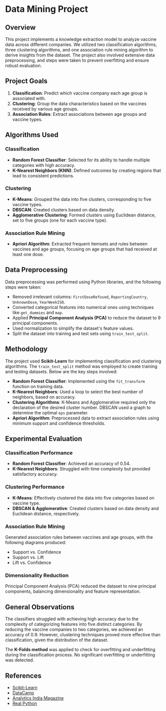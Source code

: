 # Data Mining Project

## Overview

This project implements a knowledge extraction model to analyze vaccine data across different companies. We utilized two classification algorithms, three clustering algorithms, and one association rule mining algorithm to derive insights from the dataset. The project also involved extensive data preprocessing, and steps were taken to prevent overfitting and ensure robust evaluation.

## Project Goals

1. **Classification**: Predict which vaccine company each age group is associated with.
2. **Clustering**: Group the data characteristics based on the vaccines received by various age groups.
3. **Association Rules**: Extract associations between age groups and vaccine types.

## Algorithms Used

### Classification
- **Random Forest Classifier**: Selected for its ability to handle multiple categories with high accuracy.
- **K-Nearest Neighbors (KNN)**: Defined outcomes by creating regions that lead to consistent predictions.

### Clustering
- **K-Means**: Grouped the data into five clusters, corresponding to five vaccine types.
- **DBSCAN**: Created clusters based on data density.
- **Agglomerative Clustering**: Formed clusters using Euclidean distance, set to five groups (one for each vaccine type).

### Association Rule Mining
- **Apriori Algorithm**: Extracted frequent itemsets and rules between vaccines and age groups, focusing on age groups that had received at least one dose.

## Data Preprocessing

Data preprocessing was performed using Python libraries, and the following steps were taken:

- Removed irrelevant columns: `FirstDoseRefused`, `ReportingCountry`, `UnknownDose`, `YearWeekISO`.
- Converted categorical features into numerical ones using techniques like `get_dummies` and `map`.
- Applied **Principal Component Analysis (PCA)** to reduce the dataset to 9 principal components.
- Used normalization to simplify the dataset's feature values.
- Split the dataset into training and test sets using `train_test_split`.

## Methodology

The project used **Scikit-Learn** for implementing classification and clustering algorithms. The `train_test_split` method was employed to create training and testing datasets. Below are the key steps involved:

- **Random Forest Classifier**: Implemented using the `fit_transform` function on training data.
- **K-Nearest Neighbors**: Used a loop to select the best number of neighbors, based on accuracy.
- **Clustering Algorithms**: K-Means and Agglomerative required only the declaration of the desired cluster number. DBSCAN used a graph to determine the optimal `eps` parameter.
- **Apriori Algorithm**: Preprocessed data to extract association rules using minimum support and confidence thresholds.

## Experimental Evaluation

### Classification Performance
- **Random Forest Classifier**: Achieved an accuracy of 0.54.
- **K-Nearest Neighbors**: Struggled with time complexity but provided satisfactory accuracy.

### Clustering Performance
- **K-Means**: Effectively clustered the data into five categories based on vaccine type.
- **DBSCAN & Agglomerative**: Created clusters based on data density and Euclidean distance, respectively.

### Association Rule Mining
Generated association rules between vaccines and age groups, with the following diagrams produced:
- Support vs. Confidence
- Support vs. Lift
- Lift vs. Confidence

### Dimensionality Reduction
Principal Component Analysis (PCA) reduced the dataset to nine principal components, balancing dimensionality and feature representation.

## General Observations

The classifiers struggled with achieving high accuracy due to the complexity of categorizing features into five distinct categories. By reducing the vaccine companies to two categories, we achieved an accuracy of 0.9. However, clustering techniques proved more effective than classification, given the distribution of the dataset.

The **K-Folds method** was applied to check for overfitting and underfitting during the classification process. No significant overfitting or underfitting was detected.

## References

- [Scikit-Learn](https://scikit-learn.org/stable/)
- [DataCamp](https://www.datacamp.com/)
- [Analytics India Magazine](https://analyticsindiamag.com/)
- [Real Python](https://realpython.com/)